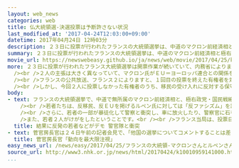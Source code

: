 ```yaml
---
layout: web_news
categories: web
title: 仏大統領選-決選投票は予断許さない状況
last_modified_at: '2017-04-24T12:03:00+09:00'
datetime: 2017年04月24日 12時03分
description: ２３日に投票が行われたフランスの大統領選挙は、中道のマクロン前経済相と極右政党のルペン党首の２人が、来月の決選投票に進むことになりました。決選投票ではマクロン氏の優勢が伝えられていますが、今回２人に投票しなかった保守層や急進左派の支持者の動向は不透明で、予断を許さない状況です。
summary: ２３日に投票が行われたフランスの大統領選挙は、中道のマクロン前経済相と極右政党のルペン党首の２人が、来月の決選投票に進むことになりました。決選投票ではマクロン氏の優勢が伝えられていますが、今回２人に投票しなかった保守層や急進左派の支持者の動向は不透明で、予断を許さない状況です。
movie_url: https://newswebeasy.github.io/ja/news/web/movie/2017/04/25/k10010959141000.mp4
more: ２３日に投票が行われたフランス大統領選挙は開票作業が続いていて、内務省によりますと、集計率９７％の時点で、中道でＥＵ支持派のマクロン前経済相が８５２万票余りで得票率が２３．８６％、極右政党・国民戦線のルペン党首が７６５万票余りで２１．４３％で、２人が来月７日の決選投票に進むことになりました。<br
  /><br />２人の主張は大きく異なっていて、マクロン氏がＥＵ＝ヨーロッパ連合との関係を強化し、移民や難民の受け入れに前向きであるのに対し、ルペン氏はＥＵからの離脱の是非を問う国民投票を実施するほか、移民を厳しく規制すると主張し、２人は真っ向から対立しています。<br
  /><br />フランスの公共放送、フランス２によりますと、１回目の投票を終えた有権者を対象に行った調査では、決選投票でマクロン氏に投票すると答えた人が６２％で、ルペン氏に投票すると答えた３８％を大きく上回り、マクロン氏の優勢が伝えられています。<br
  /><br />しかし、今回２人に投票しなかった有権者のうち、移民の受け入れに反対する保守層やＥＵに懐疑的な急進左派の支持者がマクロン氏の支持に回るのかは最後までわからず、決選投票の行方は予断を許さない状況です。
body:
- text: フランスの大統領選挙で、中道で無所属のマクロン前経済相と、極右政党・国民戦線のルペン党首の２人が決選投票に進むことが確実になったと伝えられたことを受けて、２３日夜、パリのバスチーユ広場には、この結果に反発する若者など数百人が集まり、デモを行いました。<br
    /><br />若者たちは、反移民、反ＥＵを掲げるルペン氏に対しては「反ファシズム」を訴え、経済相を務めたマクロン氏に対しては「反資本主義」を訴えていました。<br
    /><br />さらに、若者の一部が暴徒化して警察と衝突し、車に放火したり、警察官に石を投げつけたりしたため、警察が催涙弾で応酬するなどして、少なくとも３人を拘束したということです。<br
    />また、若者２人がけがをしたということです。<br /><br />フランス当局は、投票日直前の今月２０日にパリ中心部で警察官３人が殺傷される銃撃事件が起きたことなどから、５万人の警察官や兵士を配置して警戒に当たっていて、現場では多くの警官隊が若者たちを取り囲み、ものものしい雰囲気に包まれました。
  title: 結果に反発の若者などがデモ 警官隊と衝突
- text: 菅官房長官は２４日午前の記者会見で、「他国の選挙についてコメントすることは差し控えたいと思うが、いずれにせよ、大統領選挙の動向を今後しっかり注視していきたい。最大限注視しながら、選挙の行方を見据えていく」と述べました。
  title: 菅官房長官「動向を最大限注視」
easy_news_url: /news/easy/2017/04/25/フランスの大統領-マクロンさんとルペンさんの2人から選ぶ/
source_url: http://www3.nhk.or.jp/news/html/20170424/k10010959141000.html
...
```

